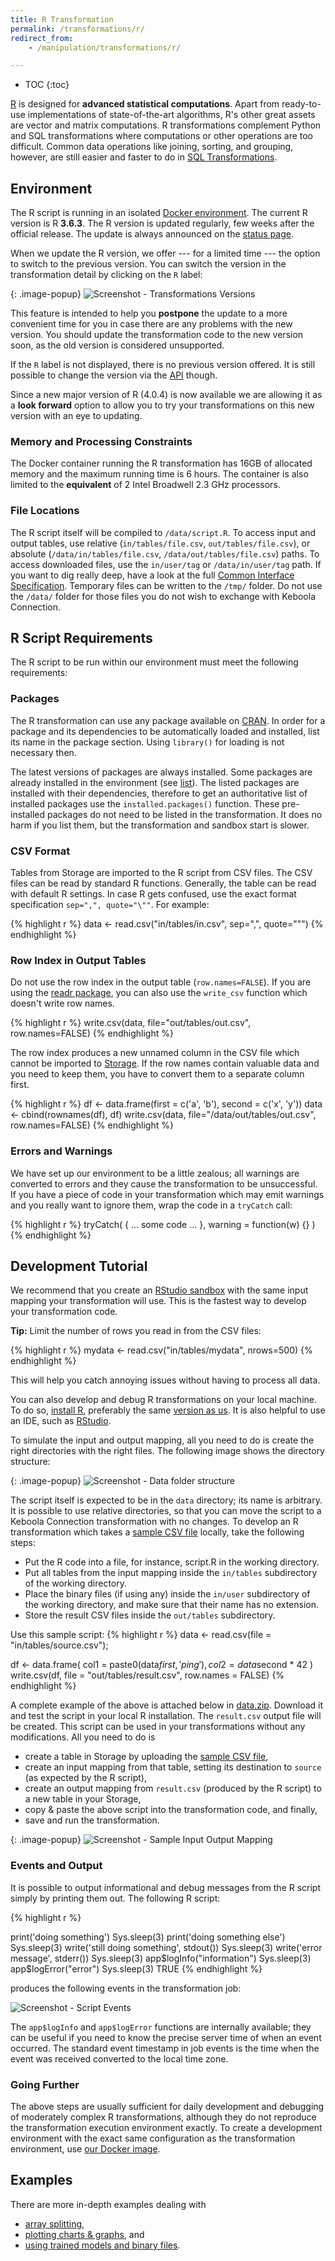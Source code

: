 ```yaml
---
title: R Transformation
permalink: /transformations/r/
redirect_from:
    - /manipulation/transformations/r/

---
```


* TOC
{:toc}

[R](https://www.r-project.org/about.html) is designed for **advanced statistical computations**.
Apart from ready-to-use implementations of state-of-the-art algorithms, R's other great assets are vector and matrix
computations. R transformations complement Python and SQL transformations where computations or
other operations are too difficult. Common data operations like joining, sorting, and grouping, however, are still
easier and faster to do in [SQL Transformations](/transformations/).

## Environment
The R script is running in an isolated [Docker environment](https://developers.keboola.com/integrate/docker-bundle/).
The current R version is R **3.6.3**. The R version is updated regularly, few weeks after the official release.
The update is always announced on the [status page](http://status.keboola.com/).

When we update the R version, we offer --- for a limited time --- the option to switch to the previous version. You can
switch the version in the transformation detail by clicking on the `R` label:

{: .image-popup}
![Screenshot - Transformations Versions](/transformations/r/versions.png)

This feature is intended to help you **postpone** the update to a more convenient time for you in case there are
any problems with the new version. You should update the transformation code to the new version soon, as the old
version is considered unsupported.

If the `R` label is not displayed, there is no previous version offered. It is still possible to change the version
via the [API](https://developers.keboola.com/integrate/storage/api/configurations/) though.

Since a new major version of R (4.0.4) is now available we are allowing it as a **look forward** option to allow you 
to try your transformations on this new version with an eye to updating. 

### Memory and Processing Constraints
The Docker container running the R transformation has 16GB of allocated memory and the maximum running time is 6 hours.
The container is also limited to the **equivalent** of 2 Intel Broadwell 2.3 GHz processors.

### File Locations
The R script itself will be compiled to `/data/script.R`. To access input and output tables, use relative
(`in/tables/file.csv`, `out/tables/file.csv`), or absolute (`/data/in/tables/file.csv`, `/data/out/tables/file.csv`) paths.
To access downloaded files, use the `in/user/tag` or `/data/in/user/tag` path. If you want to dig really deep, have a look
at the full [Common Interface Specification](https://developers.keboola.com/extend/common-interface/). Temporary files can
be written to the `/tmp/` folder. Do not use the `/data/` folder for those files you do not wish to exchange with Keboola Connection.

## R Script Requirements
The R script to be run within our environment must meet the following requirements:

### Packages
The R transformation can use any package available on
[CRAN](https://cloud.r-project.org/web/packages/available_packages_by_name.html). In order for a package and
its dependencies to be automatically loaded and installed, list its name in the package section. Using `library()`
for loading is not necessary then.

The latest versions of packages are always installed. Some packages are already installed in the environment
(see [list](https://github.com/keboola/docker-custom-r/blob/master/init.R#L3)). The listed packages are installed with 
their dependencies, therefore to get an authoritative list of installed packages use the `installed.packages()` function. 
These pre-installed packages do not need to be listed in the transformation. It does no harm if you list them, but the transformation and sandbox start is slower.

### CSV Format
Tables from Storage are imported to the R script from CSV files. The CSV files can be read by standard R functions.
Generally, the table can be read with default R settings. In case R gets confused, use the exact format
specification `sep=",", quote="\""`. For example:

{% highlight r %}
data <- read.csv("in/tables/in.csv", sep=",", quote="\"")
{% endhighlight %}

### Row Index in Output Tables
Do not use the row index in the output table (`row.names=FALSE`). If you are using the
[readr package](https://cran.r-project.org/web/packages/readr/readr.pdf), you can also use the `write_csv` function
which doesn't write row names.

{% highlight r %}
write.csv(data, file="out/tables/out.csv", row.names=FALSE)
{% endhighlight %}

The row index produces a new unnamed column in the CSV file which cannot be imported to [Storage](/storage/).
If the row names contain valuable data and you need to keep them, you have to convert them to a separate column first.

{% highlight r %}
df <- data.frame(first = c('a', 'b'), second = c('x', 'y'))
data <- cbind(rownames(df), df)
write.csv(data, file="/data/out/tables/out.csv", row.names=FALSE)
{% endhighlight %}

### Errors and Warnings
We have set up our environment to be a little zealous; all warnings are converted to errors and they cause the
transformation to be unsuccessful. If you have a piece of code in your transformation which may emit warnings
and you really want to ignore them, wrap the code in a `tryCatch` call:

{% highlight r %}
tryCatch(
    { ... some code ... },
    warning = function(w) {}
)
{% endhighlight %}

## Development Tutorial
We recommend that you create an [RStudio sandbox](/transformations/sandbox/#rstudio-sandbox) with the same
input mapping your transformation will use. This is the fastest way to develop your transformation code.

**Tip:** Limit the number of rows you read in from the CSV files:

{% highlight r %}
mydata <- read.csv("in/tables/mydata", nrows=500)
{% endhighlight %}

This will help you catch annoying issues without having to process all data.

You can also develop and debug R transformations on your local machine.
To do so, [install R](https://cloud.r-project.org/), preferably the same [version as us](#environment).
It is also helpful to use an IDE, such as [RStudio](https://rstudio.com/products/rstudio/#Desktop).

To simulate the input and output mapping, all you need to do is create the right directories with the right files.
The following image shows the directory structure:

{: .image-popup}
![Screenshot - Data folder structure](/transformations/r/tree.png)

The script itself is expected to be in the `data` directory; its name is arbitrary. It is possible to use relative directories,
so that you can move the script to a Keboola Connection transformation with no changes. To develop an R transformation which takes
a [sample CSV file](/transformations/r/source.csv) locally, take the following steps:

- Put the R code into a file, for instance, script.R in the working directory.
- Put all tables from the input mapping inside the `in/tables` subdirectory of the working directory.
- Place the binary files (if using any) inside the `in/user` subdirectory of the working directory, and make sure
that their name has no extension.
- Store the result CSV files inside the `out/tables` subdirectory.

Use this sample script:
{% highlight r %}
data <- read.csv(file = "in/tables/source.csv");

df <- data.frame(
  col1 = paste0(data$first, 'ping'),
  col2 = data$second * 42
)
write.csv(df, file = "out/tables/result.csv", row.names = FALSE)
{% endhighlight %}

A complete example of the above is attached below in [data.zip](/transformations/r/data.zip).
Download it and test the script in your local R installation. The `result.csv` output file will be created.
This script can be used in your transformations without any modifications.
All you need to do is

- create a table in Storage by uploading the [sample CSV file](/transformations/r/source.csv),
- create an input mapping from that table, setting its destination to `source` (as expected by the R script),
- create an output mapping from `result.csv` (produced by the R script) to a new table in your Storage,
- copy & paste the above script into the transformation code, and finally,
- save and run the transformation.

{: .image-popup}
![Screenshot - Sample Input Output Mapping](/transformations/r/sample-io.png)

### Events and Output
It is possible to output informational and debug messages from the R script simply by printing them out.
The following R script:

{% highlight r %}

print('doing something')
Sys.sleep(3)
print('doing something else')
Sys.sleep(3)
write('still doing something', stdout())
Sys.sleep(3)
write('error message', stderr())
Sys.sleep(3)
app$logInfo("information")
Sys.sleep(3)
app$logError("error")
Sys.sleep(3)
TRUE
{% endhighlight %}

produces the following events in the transformation job:

![Screenshot - Script Events](/transformations/r/events-output.png)

The `app$logInfo` and `app$logError` functions are internally available; they can be useful if you need to know the precise
server time of when an event occurred. The standard event timestamp in job events is the time when the event was received
converted to the local time zone.

### Going Further
The above steps are usually sufficient for daily development and debugging of moderately complex R transformations, 
although they do not reproduce the transformation execution environment exactly. To create a development environment
with the exact same configuration as the transformation environment, use [our Docker image](https://developers.keboola.com/extend/docker/running/#running-transformations).

## Examples
There are more in-depth examples dealing with

- [array splitting](/transformations/r/array-splitter/),
- [plotting charts & graphs](/transformations/r/plots/), and
- [using trained models and binary files](/transformations/r/binary/).
